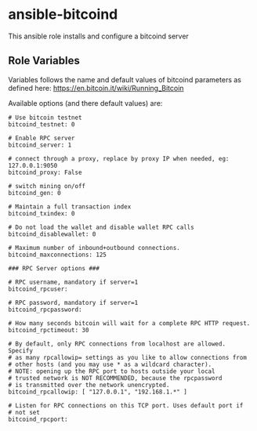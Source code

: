 ansible-bitcoind
=========

This ansible role installs and configure a bitcoind server


Role Variables
--------------

Variables follows the name and default values of bitcoind parameters as defined here: <https://en.bitcoin.it/wiki/Running_Bitcoin>

Available options (and there default values) are:

    # Use bitcoin testnet
    bitcoind_testnet: 0

    # Enable RPC server
    bitcoind_server: 1

    # connect through a proxy, replace by proxy IP when needed, eg: 127.0.0.1:9050
    bitcoind_proxy: False

	# switch mining on/off
    bitcoind_gen: 0

	# Maintain a full transaction index
    bitcoind_txindex: 0

	# Do not load the wallet and disable wallet RPC calls
    bitcoind_disablewallet: 0

    # Maximum number of inbound+outbound connections.
    bitcoind_maxconnections: 125

	### RPC Server options ###

	# RPC username, mandatory if server=1
	bitcoind_rpcuser:

	# RPC password, mandatory if server=1
	bitcoind_rpcpassword:

	# How many seconds bitcoin will wait for a complete RPC HTTP request.
    bitcoind_rpctimeout: 30

    # By default, only RPC connections from localhost are allowed.  Specify
    # as many rpcallowip= settings as you like to allow connections from
    # other hosts (and you may use * as a wildcard character).
    # NOTE: opening up the RPC port to hosts outside your local
    # trusted network is NOT RECOMMENDED, because the rpcpassword
    # is transmitted over the network unencrypted.
    bitcoind_rpcallowip: [ "127.0.0.1", "192.168.1.*" ]

	# Listen for RPC connections on this TCP port. Uses default port if
	# not set
	bitcoind_rpcport:
